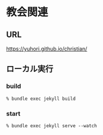 # 教会関連

## URL
https://yuhori.github.io/christian/

## ローカル実行
### build
```
% bundle exec jekyll build
```

### start
```
% bundle exec jekyll serve --watch
```
